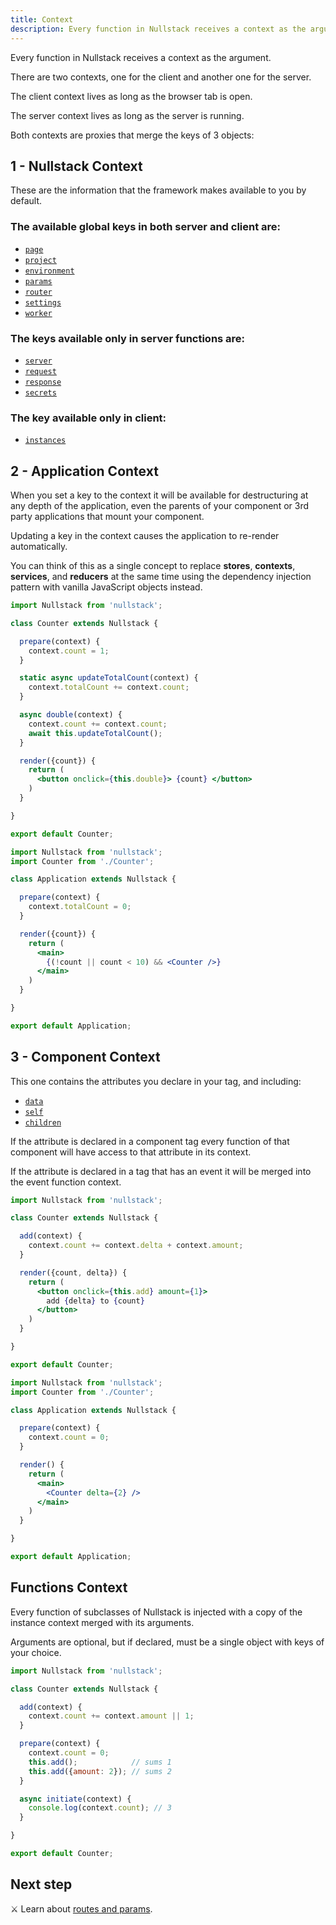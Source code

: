 ```yaml
---
title: Context
description: Every function in Nullstack receives a context as the argument.
---
```


Every function in Nullstack receives a context as the argument.

There are two contexts, one for the client and another one for the server.

The client context lives as long as the browser tab is open.

The server context lives as long as the server is running.

Both contexts are proxies that merge the keys of 3 objects:

## 1 - Nullstack Context

These are the information that the framework makes available to you by default.

### The available global keys in both server and client are:

- [`page`](/context-page)
- [`project`](/context-project)
- [`environment`](/context-environment)
- [`params`](/routes-and-params#params)
- [`router`](/routes-and-params#router)
- [`settings`](/context-settings)
- [`worker`](/service-worker)

### The keys available only in server functions are:

- [`server`](/server-request-and-response)
- [`request`](/server-request-and-response#request-and-response)
- [`response`](/server-request-and-response#request-and-response)
- [`secrets`](/context-secrets)

### The key available only in client:

- [`instances`](/context-instances)

## 2 - Application Context

When you set a key to the context it will be available for destructuring at any depth of the application, even the parents of your component or 3rd party applications that mount your component.

Updating a key in the context causes the application to re-render automatically.

You can think of this as a single concept to replace **stores**, **contexts**, **services**, and **reducers** at the same time using the dependency injection pattern with vanilla JavaScript objects instead.

```jsx
import Nullstack from 'nullstack';

class Counter extends Nullstack {

  prepare(context) {
    context.count = 1;
  }

  static async updateTotalCount(context) {
    context.totalCount += context.count;
  }

  async double(context) {
    context.count += context.count;
    await this.updateTotalCount();
  }

  render({count}) {
    return (
      <button onclick={this.double}> {count} </button>
    )
  }

}

export default Counter;
```

```jsx
import Nullstack from 'nullstack';
import Counter from './Counter';

class Application extends Nullstack {

  prepare(context) {
    context.totalCount = 0;
  }

  render({count}) {
    return (
      <main>
        {(!count || count < 10) && <Counter />}
      </main>
    )
  }

}

export default Application;
```

## 3 - Component Context

This one contains the attributes you declare in your tag, and including:

- [`data`](/context-data)
- [`self`](/instance-self)
- [`children`](/renderable-components#components-with-children)

If the attribute is declared in a component tag every function of that component will have access to that attribute in its context.

If the attribute is declared in a tag that has an event it will be merged into the event function context.

```jsx
import Nullstack from 'nullstack';

class Counter extends Nullstack {

  add(context) {
    context.count += context.delta + context.amount;
  }

  render({count, delta}) {
    return (
      <button onclick={this.add} amount={1}>
        add {delta} to {count}
      </button>
    )
  }

}

export default Counter;
```

```jsx
import Nullstack from 'nullstack';
import Counter from './Counter';

class Application extends Nullstack {

  prepare(context) {
    context.count = 0;
  }

  render() {
    return (
      <main>
        <Counter delta={2} />
      </main>
    )
  }

}

export default Application;
```

## Functions Context

Every function of subclasses of Nullstack is injected with a copy of the instance context merged with its arguments.

Arguments are optional, but if declared, must be a single object with keys of your choice.

```jsx
import Nullstack from 'nullstack';

class Counter extends Nullstack {

  add(context) {
    context.count += context.amount || 1;
  }

  prepare(context) {
    context.count = 0;
    this.add();            // sums 1
    this.add({amount: 2}); // sums 2
  }

  async initiate(context) {
    console.log(context.count); // 3
  }

}

export default Counter;
```

## Next step

⚔ Learn about [routes and params](/routes-and-params).